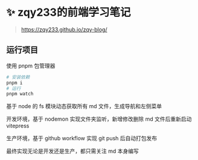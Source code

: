 # ✨ zqy233的前端学习笔记

> https://zqy233.github.io/zqy-blog/

## 运行项目

使用 pnpm 包管理器

```bash
# 安装依赖
pnpm i
# 运行
pnpm watch
```

基于 node 的 fs 模块动态获取所有 md 文件，生成导航和左侧菜单

开发环境，基于 nodemon 实现文件夹监听，新增修改删除 md 文件后重新启动 vitepress

生产环境，基于 github workflow 实现 git push 后自动打包发布

最终实现无论是开发还是生产，都只需关注 md 本身编写
